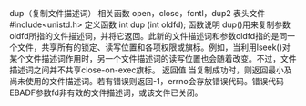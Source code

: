 dup（复制文件描述词）
相关函数
open，close，fcntl，dup2
表头文件
#include<unistd.h>
定义函数
int dup (int oldfd);
函数说明
dup()用来复制参数oldfd所指的文件描述词，并将它返回。此新的文件描述词和参数oldfd指的是同一个文件，共享所有的锁定、读写位置和各项权限或旗标。例如，当利用lseek()对某个文件描述词作用时，另一个文件描述词的读写位置也会随着改变。不过，文件描述词之间并不共享close-on-exec旗标。
返回值
当复制成功时，则返回最小及尚未使用的文件描述词。若有错误则返回-1，errno会存放错误代码。错误代码EBADF参数fd非有效的文件描述词，或该文件已关闭。